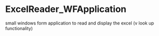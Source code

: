 # ExcelReader_WFApplication
small windows form application to read and display the excel (v look up functionality)

